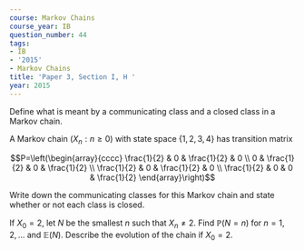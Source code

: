 ```yaml
---
course: Markov Chains
course_year: IB
question_number: 44
tags:
- IB
- '2015'
- Markov Chains
title: 'Paper 3, Section I, H '
year: 2015
---
```




Define what is meant by a communicating class and a closed class in a Markov chain.

A Markov chain $\left(X_{n}: n \geqslant 0\right)$ with state space $\{1,2,3,4\}$ has transition matrix

$$P=\left(\begin{array}{cccc}
\frac{1}{2} & 0 & \frac{1}{2} & 0 \\
0 & \frac{1}{2} & 0 & \frac{1}{2} \\
\frac{1}{2} & 0 & \frac{1}{2} & 0 \\
\frac{1}{2} & 0 & 0 & \frac{1}{2}
\end{array}\right)$$

Write down the communicating classes for this Markov chain and state whether or not each class is closed.

If $X_{0}=2$, let $N$ be the smallest $n$ such that $X_{n} \neq 2$. Find $\mathbb{P}(N=n)$ for $n=1,2, \ldots$ and $\mathbb{E}(N)$. Describe the evolution of the chain if $X_{0}=2$.
